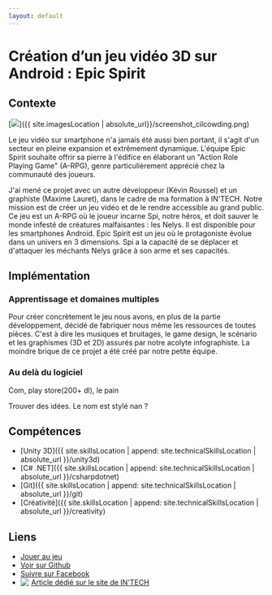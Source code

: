 ```yaml
---
layout: default
---
```

# Création d’un jeu vidéo 3D sur Android : Epic Spirit

## Contexte

[<img src="{{ site.imagesLocation | absolute_url}}/es/EpicSpiritLogo.png" class="realization-mini"/>]({{ site.imagesLocation | absolute_url}}/screenshot_cilcowding.png)

Le jeu vidéo sur smartphone n'a jamais été aussi bien portant, il s'agit d'un secteur en pleine expansion et extrêmement dynamique. L'équipe Epic Spirit souhaite offrir sa pierre à l'édifice en élaborant un "Action Role Playing Game" (A-RPG), genre particulièrement apprécié chez la communauté des joueurs.

J'ai mené ce projet avec un autre développeur (Kévin Roussel) et un graphiste (Maxime Lauret), dans le cadre de ma formation à IN'TECH.
Notre mission est de créer un jeu vidéo et de le rendre accessible au grand public. Ce jeu est un A-RPG où le joueur incarne Spi, notre héros, et doit sauver le monde infesté de créatures malfaisantes : les Nelys. Il est disponible pour les smartphones Android. Epic Spirit est un jeu où le protagoniste évolue dans un univers en 3 dimensions. Spi a la capacité de se déplacer et d'attaquer les méchants Nelys grâce à son arme et ses capacités.

## Implémentation

### Apprentissage et domaines multiples

Pour créer concrètement le jeu nous avons, en plus de la partie développement, décidé de fabriquer nous même les ressources de toutes pièces. C'est à dire les musiques et bruitages, le game design, le scénario et les graphismes (3D et 2D) assurés par notre acolyte infographiste. La moindre brique de ce projet a été créé par notre petite équipe.

### Au delà du logiciel

Com, play store(200+ dl), le pain

Trouver des idées. Le nom est stylé nan ?

## Compétences

* [Unity 3D]({{ site.skillsLocation | append: site.technicalSkillsLocation | absolute_url }}/unity3d)
* [C# .NET]({{ site.skillsLocation | append: site.technicalSkillsLocation | absolute_url }}/csharpdotnet)
* [Git]({{ site.skillsLocation | append: site.technicalSkillsLocation | absolute_url }}/git)
* [Créativité]({{ site.skillsLocation | append: site.technicalSkillsLocation | absolute_url }}/creativity)

## Liens

* <a href="https://play.google.com/store/apps/details?id=fr.epicspirit&hl=fr" target="_blank" class="fab fa-google-play fa-lg"> Jouer au jeu</a>
* <a href="https://github.com/EpicSpirit/EpicSpirit" target="_blank" class="fab fa-github fa-lg"> Voir sur Github</a>
* <a href="https://www.facebook.com/epicspiritrpg/" target="_blank" class="fab fa-facebook fa-lg"> Suivre sur Facebook</a>
* <img src="{{ site.imagesLocation | absolute_url}}/logo_intech.png" style="float: left; margin-right: 5px;"/><a href="https://www.intechinfo.fr/jeu-video-intech-epic-spirit/" target="_blank" class="fab fa-lg"> Article dédié sur le site de IN'TECH</a>